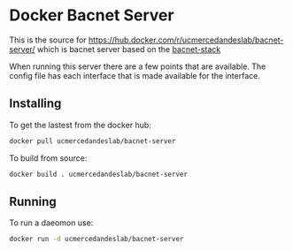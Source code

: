 # Docker Bacnet Server

This is the source for
https://hub.docker.com/r/ucmercedandeslab/bacnet-server/ which is bacnet
server based on the [bacnet-stack](https://github.com/stargieg/bacnet-stack)

When running this server there are a few points that are available. The
config file has each interface that is made available for the interface.

## Installing

To get the lastest from the docker hub:

```sh
docker pull ucmercedandeslab/bacnet-server
```

To build from source:

```sh
docker build . ucmercedandeslab/bacnet-server
```

## Running

To run a daeomon use:

```sh
docker run -d ucmercedandeslab/bacnet-server
```